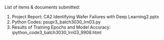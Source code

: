 List of items & documents submitted:
1.	Project Report: CA2 Identifying Wafer Failures with Deep Learning2.pptx
2.	Python Codes: psupr3_batch3030_lrn03.py
3.	Results of Training Epochs and Model Accuracy: ipython_code3_batch3030_lrn03_9908.html
